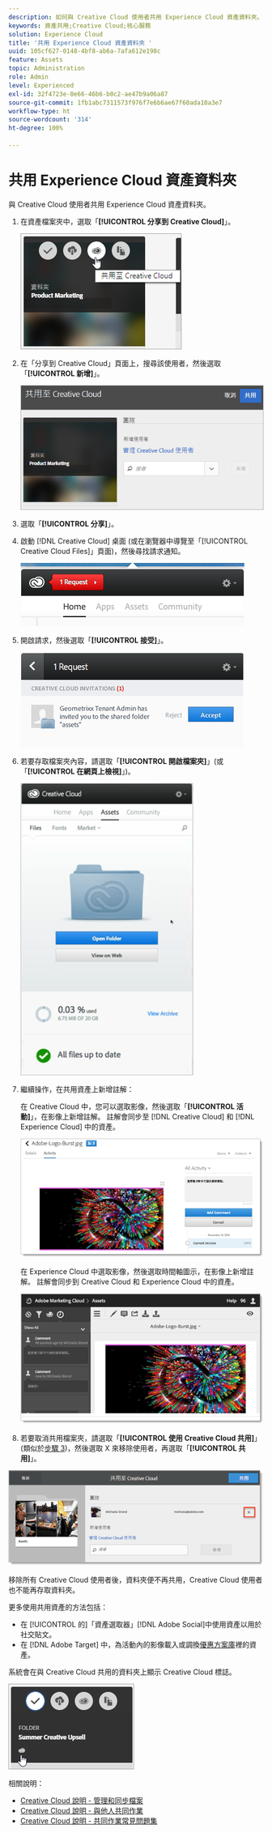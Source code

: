 ```yaml
---
description: 如何與 Creative Cloud 使用者共用 Experience Cloud 資產資料夾。
keywords: 資產共用;Creative Cloud;核心服務
solution: Experience Cloud
title: '共用 Experience Cloud 資產資料夾 '
uuid: 105cf627-0148-4bf8-ab6a-7afa612e198c
feature: Assets
topic: Administration
role: Admin
level: Experienced
exl-id: 32f4723e-0e66-46b6-b0c2-ae47b9a06a87
source-git-commit: 1fb1abc7311573f976f7e6b6ae67f60ada10a3e7
workflow-type: ht
source-wordcount: '314'
ht-degree: 100%

---
```


# 共用 Experience Cloud 資產資料夾

與 Creative Cloud 使用者共用 Experience Cloud 資產資料夾。

1. 在資產檔案夾中，選取「**[!UICONTROL 分享到 Creative Cloud]**」。

   ![步驟結果](assets/asset-share-cc.png)
1. 在「分享到 Creative Cloud」頁面上，搜尋該使用者，然後選取「**[!UICONTROL 新增]**」。

   ![](assets/asset-share-cc-page.png)

1. 選取「**[!UICONTROL 分享]**」。
1. 啟動 [!DNL Creative Cloud] 桌面 (或在瀏覽器中導覽至「[!UICONTROL Creative Cloud Files]」頁面)，然後尋找請求通知。

   ![](assets/cc_share_request.png)
1. 開啟請求，然後選取「**[!UICONTROL 接受]**」。

   ![步驟結果](assets/cc_share_accept.png)
1. 若要存取檔案夾內容，請選取「**[!UICONTROL 開啟檔案夾]**」(或「**[!UICONTROL 在網頁上檢視]**」)。

   ![步驟結果](assets/creative_cloud_open_folder.png)
1. 繼續操作，在共用資產上新增註解：

   在 Creative Cloud 中，您可以選取影像，然後選取「**[!UICONTROL 活動]**」，在影像上新增註解。 註解會同步至 [!DNL Creative Cloud] 和 [!DNL Experience Cloud] 中的資產。

   ![](assets/asset_comment_cc.png)

   在 Experience Cloud 中選取影像，然後選取時間軸圖示，在影像上新增註解。 註解會同步到 Creative Cloud 和 Experience Cloud 中的資產。

   ![](assets/asset_comment_mac.png)

1. 若要取消共用檔案夾，請選取「**[!UICONTROL 使用 Creative Cloud 共用]**」(類似於[步驟 3](t-share-creative-cloud.md#step_BA17CFA185284641A9B878BA29551996))，然後選取 X 來移除使用者，再選取「**[!UICONTROL 共用]**」。

![](assets/asset_remove_user.png)

移除所有 Creative Cloud 使用者後，資料夾便不再共用，Creative Cloud 使用者也不能再存取資料夾。

更多使用共用資產的方法包括：

* 在 [!UICONTROL  的]「資產選取器」[!DNL Adobe Social]中使用資產以用於社交貼文。
* 在 [!DNL Adobe Target] 中，為活動內的影像載入或調換[優惠方案庫](https://experienceleague.adobe.com/docs/target/using/experiences/offers/manage-content.html?lang=en)裡的資產。

系統會在與 Creative Cloud 共用的資料夾上顯示 Creative Cloud 標誌。

![](assets/asset-cc-logo.png)

相關說明：

* [Creative Cloud 說明 - 管理和同步檔案](https://helpx.adobe.com/creative-cloud/help/sync-creative-cloud-files.html)
* [Creative Cloud 說明 - 與他人共同作業](https://helpx.adobe.com/creative-cloud/help/collaboration.html)
* [Creative Cloud 說明 - 共同作業常見問題集](https://helpx.adobe.com/creative-cloud/help/collaboration-faq.html)
